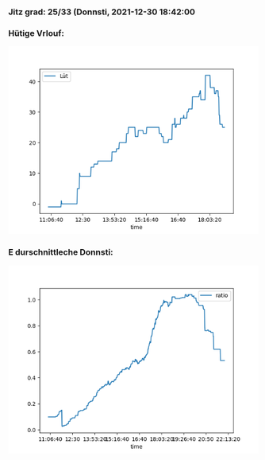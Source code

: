 ### Jitz grad: 25/33 (Donnsti, 2021-12-30 18:42:00

### Hütige Vrlouf:
![Graph](Today.png)

### E durschnittleche Donnsti:
![Graph](Donnsti.png)